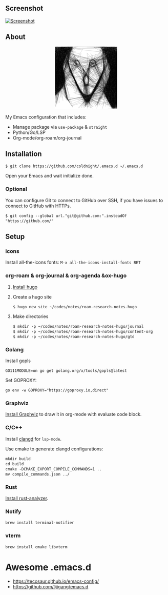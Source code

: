 
## Screenshot

[![Screenshot](https://gist.githubusercontent.com/coldnight/85f0ffc797d17754cdb20a93b5536e69/raw/18d403d216f254d66b2ebd9687b083728766047d/emacs.png)](https://gist.githubusercontent.com/coldnight/85f0ffc797d17754cdb20a93b5536e69/raw/18d403d216f254d66b2ebd9687b083728766047d/emacs.png)

## About
<p align="center">
    <img src="https://raw.githubusercontent.com/coldnight/.emacs.d/master/logo.png" alt="Emacs Configuration" />
</p>

My Emacs configuration that includes:

- Manage package via `use-package` & `straight`
- Python/Go/LSP
- Org-mode/org-roam/org-journal

## Installation

```shell
$ git clone https://github.com/coldnight/.emacs.d ~/.emacs.d
```

Open your Emacs and wait initialize done.

### Optional

 You can configure Git to connect to GitHub over SSH, if you have issues to connect to GitHub with HTTPs.

```shell
$ git config --global url."git@github.com:".insteadOf "https://github.com/"
```

## Setup


### icons

Install all-the-icons fonts: `M-x all-the-icons-install-fonts RET`

### org-roam & org-journal & org-agenda &ox-hugo

1. [Install hugo](https://gohugo.io/getting-started/installing/)
2. Create a hugo site

	```shell
	$ hugo new site ~/codes/notes/roam-research-notes-hugo
	```
3. Make directories

	```shell
	$ mkdir -p ~/codes/notes/roam-research-notes-hugo/journal
	$ mkdir -p ~/codes/notes/roam-research-notes-hugo/content-org
	$ mkdir -p ~/codes/notes/roam-research-notes-hugo/gtd
	```

### Golang

Install gopls

```shell
GO111MODULE=on go get golang.org/x/tools/gopls@latest
```

Set GOPROXY:

``` shell
go env -w GOPROXY="https://goproxy.io,direct"
```

### Graphviz

[Install Graphviz](https://graphviz.org/download/) to draw it in org-mode with evaluate code block.

### C/C++

Install [clangd](https://clangd.llvm.org/installation.html) for `lsp-mode`.

Use cmake to generate clangd configurations:

``` shell
mkdir build
cd build
cmake -DCMAKE_EXPORT_COMPILE_COMMANDS=1 ..
mv compile_commands.json ../
```
### Rust

[Install rust-analyzer](https://rust-analyzer.github.io/manual.html#rust-analyzer-language-server-binary).

### Notify

``` shell
brew install terminal-notifier
```
### vterm

``` shell
brew install cmake libvterm
```

# Awesome .emacs.d

- https://tecosaur.github.io/emacs-config/
- https://github.com/lijigang/emacs.d
